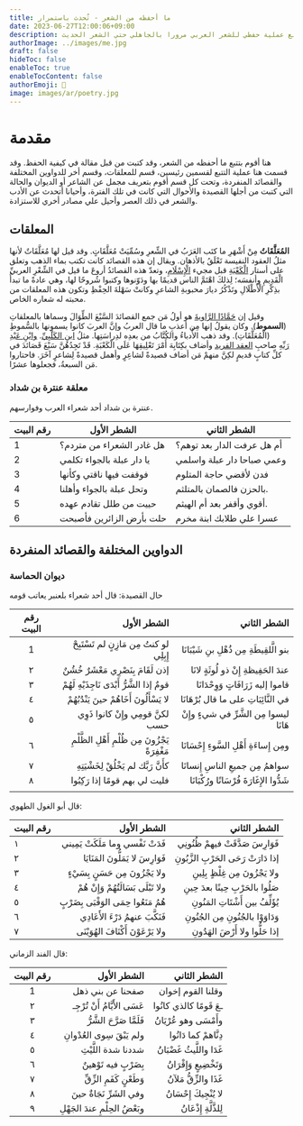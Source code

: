 ```yaml
---
title: ما أحفظه من الشعر - تُحدث باستمرار
date: 2023-06-27T12:00:06+09:00
description: هنا أقوم بتسجيل وتتبع عملية حفظي للشعر العربي مرورا بالجاهلي حتي الشعر الحديث.
authorImage: ../images/me.jpg
draft: false
hideToc: false
enableToc: true
enableTocContent: false
authorEmoji: 👺
image: images/ar/poetry.jpg
---
```



# مقدمة

هنا أقوم بتتبع ما أحفظه من الشعر، وقد كتبت من قبل مقالة في كيفية الحفظ.
وقد قسمت هنا عملية التتبع لقسمين رئيسين، قسم للمعلقات، وقسم أخر للدواوين المختلفة والقصائد المنفردة، وتحت كل قسم أقوم بتعريف مجمل عن الشاعر أو الديوان والحالة التي كتبت من أجلها القصيدة والأحوال التي كانت في تلك الفترة، وأحيانا أتحدث عن الأدب والشعر في ذلك العصر وأحيل علي مصادر أخري للاستزادة.

## المعلقات

**المُعَلَّقَاتُ** مِنْ أَشْهَرِ ما كتَب العَرَبُ في الشِّعرِ وسُمِّيَتْ مُعَلَّقَاتٍ. وقد قيل لها مُعَلَّقَاتٌ لأنها مثلُ العقود النفيسة تَعْلَقُ بالأذهان. ويقال إن هذه القصائد كانت تكتب بماء الذهب وتعلق على أستار [الْكَعْبَةِ](https://www.wikiwand.com/ar/%D8%A7%D9%84%D9%83%D8%B9%D8%A8%D8%A9 "الكعبة") قبل مجيء [الْإِسْلَامِ](https://www.wikiwand.com/ar/%D8%A7%D9%84%D8%A5%D8%B3%D9%84%D8%A7%D9%85 "الإسلام")، وتعدّ هذه القصائدُ أروعَ ما قيل في الشِّعْرِ العربيِّ الْقَدِيمِ وأنفسَه؛ لِذلكَ اهْتَمَّ الناس قديمًا بها ودَوّنوها وكتبوا شُروحًا لها، وهي عادةً ما تبدأُ بذِكْرِ الْأَطْلَالِ وتَذْكُرُ ديارَ محبوبةِ الشاعرِ وكانتْ سَهْلةَ الحِفْظِ وتكون هذه المعلقات من محبته له شعاره الخاص.

وقيل إن [حَمَّادًا الرَّاويةَ](https://www.wikiwand.com/ar/%D8%AD%D9%85%D8%A7%D8%AF_%D8%A7%D9%84%D8%B1%D8%A7%D9%88%D9%8A%D8%A9 "حماد الراوية") هو أولُ مَن جمع القصائدَ السَّبْعَ الطِّوَالَ وسماها بالمعلقاتِ (**السموط**). وكان يقولُ إنها مِن أعذبِ ما قال العربُ وإنَّ العربَ كانوا يسمونها بالسُّموطِ (الْمُعَلَّقَاتِ). وقد ذهب الأُدباءُ والكُتَّابُ من بعدِه لدِراسَتِها. مثلُ [ابنِ الكَلْبِيِّ](https://www.wikiwand.com/ar/%D8%A7%D8%A8%D9%86_%D8%A7%D9%84%D9%83%D9%84%D8%A8%D9%8A "ابن الكلبي"). [وابْنِ عَبْدِ رَبِّهِ](https://www.wikiwand.com/ar/%D8%A7%D8%A8%D9%86_%D8%B9%D8%A8%D8%AF_%D8%B1%D8%A8%D9%87 "ابن عبد ربه") صاحبِ [العقد الفريد](https://www.wikiwand.com/ar/%D8%A7%D9%84%D8%B9%D9%82%D8%AF_%D8%A7%D9%84%D9%81%D8%B1%D9%8A%D8%AF "العقد الفريد") وأضاف بكِتَابِهَ أَمْرَ تَعْلِيقِهَا عَلَى الْكَعْبَةِ. قَدْ تَجِدُهُنَّ سَبْعَ قَصَائدَ في كلِّ كتابٍ قديمٍ لكِنَّ منهمْ مَن أضاف قصيدةً لشاعِرٍ وأهمل قصيدةً لِشاعرٍ آخَرَ. فاحتاروا مَن السبعةُ، فجعلوها عشرًا.

### معلقة عنترة بن شداد

عنترة بن شداد أحد شعراء العرب وفوارسهم.

| رقم البيت | الشطر الأول               | الشطر الثاني               |
| --------- | ------------------------- | -------------------------- |
| 1         | هل غادر الشعراء من متردم؟  | أم هل عرفت الدار بعد توهم؟ |
| 2         | يا دار عبلة بالجواء تكلمي | وعمي صباحا دار عبلة واسلمي |
| 3 | فوقفت فيها ناقتي وكأنها        |              فدن لأقضي حاجة المتلوم |
| 4| وتحل عبلة بالجواء وأهلنا           |          بالحزن فالصمان بالمتلثم. |
| 5 | حييت من طلل تقادم عهده              |     أقوي وأقفر بعد أم الهيثم.|
| 6| حلت بأرض الزائرين فأصبحت   |          عسرا علي طلابك ابنة مخرم|

## الدواوين المختلفة والقصائد المنفردة

### ديوان الحماسة

حال القصيدة: قال أحد شعراء بلعنبر يعاتب قومه

| رقم البيت |                                      الشطر الأول |                               الشطر الثاني |
|:---------:| ------------------------------------------------:| ------------------------------------------:|
|     1     |        لو كنتُ مِن مَازِنٍ لم تَسْتَبِحْ إِبِلِي | بنو الَّلقِيطَةِ مِن ذُهْلِ بنِ شَيْبَانَا |
|     ٢     |            إذن لَقَامَ بِنَصْرِي مَعْشَرٌ خُشُنٌ |      عندَ الحَفِيظةِ إِنْ ذو لُوثَةٍ لانَا |
|     ٣     |     قومٌ إذا الشَّرُّ أَبْدَى نَاجِذَيْهِ لَهُمْ |         قاموا إليه زَرَافَاتٍ وَوِحْدَانَا |
|     ٤     |       لا يَسْأَلُونَ أَخَاهُمْ حينَ يَنْدُبُهُمْ |     في النَّائِبَاتِ على ما قال بُرْهَانَا |
|     ٥     |                لكنَّ قومِي وإِنْ كانوا ذَوِي حسب |    ليسوا مِن الشَّرِّ في شيءٍ وإِنْ هَانَا |
|     ٦     | يَجْزُونَ مِن ظُلْمِ أَهْلِ الظَّلْمِ مَغْفِرَةً |   ومِن إِساءَةِ أَهْلِ السَّوءِ إِحْسَانَا |
|     ٧     |           كأَنَّ رَبَّك لم يَخْلُقْ لِخَشْيَتِهِ |           سواهمُ مِن جميعِ الناسِ إِنسانَا |
|     ٨     |                   فليت لي بهم قومًا إذا رَكِبُوا | شَدُّوا الإِغَارَةَ فُرْسَانًا ورُكْبَانَا |
|           |                                                  |                                            |

قال أبو الغول الطهوي:

  | رقم البيت |                            الشطر الأول |                          الشطر الثاني |
  | --------- | --------------------------------------:| -------------------------------------:|
  | ١         |     فَدَتْ نَفْسي وما مَلَكَتْ يَمِيني |    فَوَارِسَ صَدَّقَتْ فيهمْ ظُنُونِي |
  | ٢         |     فَوَارِسَ لا يَمَلُّونَ المَنَايَا | إذا دَارَتْ رَحَى الحَرْبِ الزَّبُونِ |
  | ٣         |      ولا يَجْزُونَ مِن حَسَنٍ بِسَيْءٍ |      ولا يَجْزُونَ مِن غِلْظٍ بِلِينِ |
  | ٤         |  ولا تَبْلَى بَسَالَتُهُمْ وَإِنْ هُمْ |    صَلُوا بالحَرْبِ حِينًا بعدَ حِينِ |
  | ٥         | هُمُ مَنَعُوا حِمَى الوَقْبَى بِضَرْبٍ |     يُؤَلِّفُ بين أَشْتَاتِ المَنُونِ |
  | ٦         |      فَنَكَّبَ عنهمُ دَرْءَ الأَعَادِي |   وَدَاوَوْا بالجُنُونِ مِن الجُنُونِ |
  | ٧         |   ولا يَرْعَوْنَ أَكْنَافَ الهُوَيْنَى |      إذا حَلُّوا ولا أَرْضَ الهَدُونِ |
  
  قال الفند الزماني:

| رقم البيت |                    الشطر الأول |              الشطر الثاني |
|:---------:| ------------------------------:| -------------------------:|
|     1     |               صفحنا عن بني ذهل |         وقلنا القوم إخوان |
|     ٢     |  عَسَى الأَيَّامُ أَنْ تُرْجِـ |   ـعَ قَومًا كالذي كانُوا |
|     ٣     |      فَلَمَّا صَرَّحَ الشَّرُّ |    وأَمْسَى وهو عُرْيَانُ |
|     ٤     |     ولم يَبْقَ سِوى العُدْوانِ |     دِنَّاهمْ كما دَانُوا |
|     ٥     |            شددنا شدة اللَّيْثِ | غَدَا واللَّيثُ غَضْبَانُ |
|     ٦     |          بِضَرْبٍ فيه تَوْهينٌ |   وَتَخْضِيعٍ وَإِقْرَانُ |
|     ٧     |       وَطَعْنٍ كَفَمِ الزِّقِّ |    غَذَا والزِّقُّ مَلآنُ |
|     ٨     |       وفي الشَرِّ نَجَاةٌ حينَ |    لا يُنْجِيكَ إِحْسَانُ |
|     ٩     | وبَعْضُ الحِلْمِ عندَ الجَهْلِ |     لِلذَّلَّةِ إِذْعَانُ |




